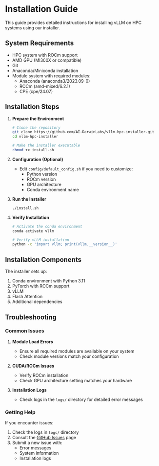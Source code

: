 # Installation Guide

This guide provides detailed instructions for installing vLLM on HPC systems using our installer.

## System Requirements

- HPC system with ROCm support
- AMD GPU (MI300X or compatible)
- Git
- Anaconda/Miniconda installation
- Module system with required modules:
  - Anaconda (anaconda3/2023.09-0)
  - ROCm (amd-mixed/6.2.1)
  - CPE (cpe/24.07)

## Installation Steps

1. **Prepare the Environment**
   ```bash
   # Clone the repository
   git clone https://github.com/AI-DarwinLabs/vllm-hpc-installer.git
   cd vllm-hpc-installer
   
   # Make the installer executable
   chmod +x install.sh
   ```

2. **Configuration (Optional)**
   - Edit `config/default_config.sh` if you need to customize:
     - Python version
     - ROCm version
     - GPU architecture
     - Conda environment name

3. **Run the Installer**
   ```bash
   ./install.sh
   ```

4. **Verify Installation**
   ```bash
   # Activate the conda environment
   conda activate vllm
   
   # Verify vLLM installation
   python -c 'import vllm; print(vllm.__version__)'
   ```

## Installation Components

The installer sets up:
1. Conda environment with Python 3.11
2. PyTorch with ROCm support
3. vLLM
4. Flash Attention
5. Additional dependencies

## Troubleshooting

### Common Issues

1. **Module Load Errors**
   - Ensure all required modules are available on your system
   - Check module versions match your configuration

2. **CUDA/ROCm Issues**
   - Verify ROCm installation
   - Check GPU architecture setting matches your hardware

3. **Installation Logs**
   - Check logs in the `logs/` directory for detailed error messages

### Getting Help

If you encounter issues:
1. Check the logs in `logs/` directory
2. Consult the [GitHub Issues](https://github.com/AI-DarwinLabs/vllm-hpc-installer/issues) page
3. Submit a new issue with:
   - Error messages
   - System information
   - Installation logs
